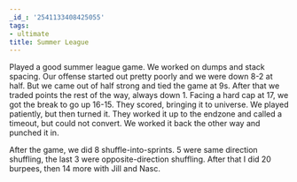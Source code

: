 ```yaml
---
_id_: '2541133408425055'
tags:
- ultimate
title: Summer League
---
```


Played a good summer league game. We worked on dumps and stack spacing. Our offense started out pretty poorly and we were down 8-2 at half. But we came out of half strong and tied the game at 9s. After that we traded points the rest of the way, always down 1. Facing a hard cap at 17, we got the break to go up 16-15. They scored, bringing it to universe. We played patiently, but then turned it. They worked it up to the endzone and called a timeout, but could not convert. We worked it back the other way and punched it in.

After the game, we did 8 shuffle-into-sprints. 5 were same direction shuffling, the last 3 were opposite-direction shuffling. After that I did 20 burpees, then 14 more with Jill and Nasc.
